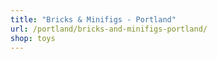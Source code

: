 ```yaml
---
title: "Bricks & Minifigs - Portland"
url: /portland/bricks-and-minifigs-portland/
shop: toys
---
```

